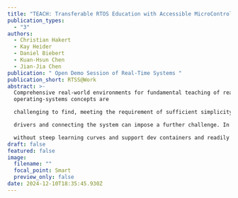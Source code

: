 ```yaml
---
title: "TEACH: Transferable RTOS Education with Accessible MicroController Hardware"
publication_types:
  - "3"
authors:
  - Christian Hakert
  - Kay Heider
  - Daniel Biebert
  - Kuan-Hsun Chen
  - Jian-Jia Chen
publication: " Open Demo Session of Real-Time Systems "
publication_short: RTSS@Work
abstract: >-
  Comprehensive real-world environments for fundamental teaching of real-time
  operating-systems concepts are

  challenging to find, meeting the requirement of sufficient simplicity for allowing a focus on the relevant curricular concepts. Especially when it comes to implementations on real systems, a full-featured, yet simple to use platform is usually lacking. Despite the pure execution of a real-time operating-system, such a platform has to include proper I/O, such as a display, GPIO pins and buttons, and communication standards in order to deploy realistic workloads. Additionally, making the target platform accessible, including setting up the tool chain, installing device

  drivers and connecting the system can impose a further challenge. In this demo, we present an easily deployable RTOS teaching platform, namely TEACH, which is proven to work in three international teaching collaboration formats within Germany, the United States and the Netherlands. This platform consists of ESP32-based systems, namely the SQFMI Watchy and the ESP32-S3-DevKitC, which comprises the required I/O functionality and an accessible port of FreeRTOS. We equip these systems with software libraries to make the I/O functionality usable

  without steep learning curves and support dev containers and readily deployed remote access setups in order to minimize setup overheads. In combination with a collection of teaching assignments dedicated to this platform, we enable low overhead teaching for real-time operating-systems, which allows a focus on the fundamental concepts, escaping infrastructural overheads.
draft: false
featured: false
image:
  filename: ""
  focal_point: Smart
  preview_only: false
date: 2024-12-10T18:35:45.930Z
---
```

